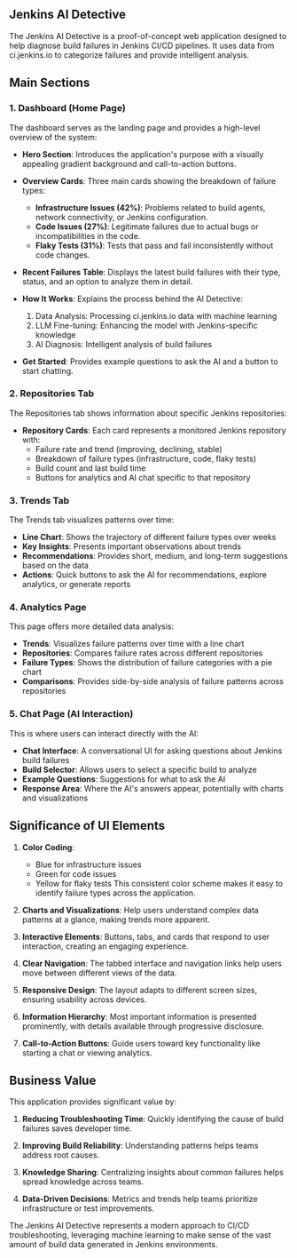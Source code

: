 ## Jenkins AI Detective


The Jenkins AI Detective is a proof-of-concept web application designed to help diagnose build failures in Jenkins CI/CD pipelines. It uses data from ci.jenkins.io to categorize failures and provide intelligent analysis.

## Main Sections

### 1. Dashboard (Home Page)

The dashboard serves as the landing page and provides a high-level overview of the system:

-   **Hero Section**: Introduces the application's purpose with a visually appealing gradient background and call-to-action buttons.
    
-   **Overview Cards**: Three main cards showing the breakdown of failure types:
    
    -   **Infrastructure Issues (42%)**: Problems related to build agents, network connectivity, or Jenkins configuration.
    -   **Code Issues (27%)**: Legitimate failures due to actual bugs or incompatibilities in the code.
    -   **Flaky Tests (31%)**: Tests that pass and fail inconsistently without code changes.
-   **Recent Failures Table**: Displays the latest build failures with their type, status, and an option to analyze them in detail.
    
-   **How It Works**: Explains the process behind the AI Detective:
    
    1.  Data Analysis: Processing ci.jenkins.io data with machine learning
    2.  LLM Fine-tuning: Enhancing the model with Jenkins-specific knowledge
    3.  AI Diagnosis: Intelligent analysis of build failures
-   **Get Started**: Provides example questions to ask the AI and a button to start chatting.
    

### 2. Repositories Tab

The Repositories tab shows information about specific Jenkins repositories:

-   **Repository Cards**: Each card represents a monitored Jenkins repository with:
    -   Failure rate and trend (improving, declining, stable)
    -   Breakdown of failure types (infrastructure, code, flaky tests)
    -   Build count and last build time
    -   Buttons for analytics and AI chat specific to that repository

### 3. Trends Tab

The Trends tab visualizes patterns over time:

-   **Line Chart**: Shows the trajectory of different failure types over weeks
-   **Key Insights**: Presents important observations about trends
-   **Recommendations**: Provides short, medium, and long-term suggestions based on the data
-   **Actions**: Quick buttons to ask the AI for recommendations, explore analytics, or generate reports

### 4. Analytics Page

This page offers more detailed data analysis:

-   **Trends**: Visualizes failure patterns over time with a line chart
-   **Repositories**: Compares failure rates across different repositories
-   **Failure Types**: Shows the distribution of failure categories with a pie chart
-   **Comparisons**: Provides side-by-side analysis of failure patterns across repositories

### 5. Chat Page (AI Interaction)

This is where users can interact directly with the AI:

-   **Chat Interface**: A conversational UI for asking questions about Jenkins build failures
-   **Build Selector**: Allows users to select a specific build to analyze
-   **Example Questions**: Suggestions for what to ask the AI
-   **Response Area**: Where the AI's answers appear, potentially with charts and visualizations

## Significance of UI Elements

1.  **Color Coding**:
    
    -   Blue for infrastructure issues
    -   Green for code issues
    -   Yellow for flaky tests This consistent color scheme makes it easy to identify failure types across the application.
2.  **Charts and Visualizations**: Help users understand complex data patterns at a glance, making trends more apparent.
    
3.  **Interactive Elements**: Buttons, tabs, and cards that respond to user interaction, creating an engaging experience.
    
4.  **Clear Navigation**: The tabbed interface and navigation links help users move between different views of the data.
    
5.  **Responsive Design**: The layout adapts to different screen sizes, ensuring usability across devices.
    
6.  **Information Hierarchy**: Most important information is presented prominently, with details available through progressive disclosure.
    
7.  **Call-to-Action Buttons**: Guide users toward key functionality like starting a chat or viewing analytics.
    

## Business Value

This application provides significant value by:

1.  **Reducing Troubleshooting Time**: Quickly identifying the cause of build failures saves developer time.
    
2.  **Improving Build Reliability**: Understanding patterns helps teams address root causes.
    
3.  **Knowledge Sharing**: Centralizing insights about common failures helps spread knowledge across teams.
    
4.  **Data-Driven Decisions**: Metrics and trends help teams prioritize infrastructure or test improvements.
    

The Jenkins AI Detective represents a modern approach to CI/CD troubleshooting, leveraging machine learning to make sense of the vast amount of build data generated in Jenkins environments.